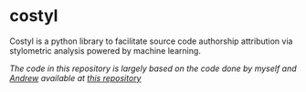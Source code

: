 # costyl
Costyl is a python library to facilitate source code authorship attribution via stylometric analysis powered by machine learning.

*The code in this repository is largely based on the code done by myself and [Andrew](https://github.com/AndrewLFL) available at [this repository](https://github.com/Jbernardiss/codeStylometryResearch)*